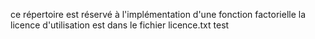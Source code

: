 ce répertoire est réservé à l'implémentation d'une fonction factorielle
la licence d'utilisation est dans le fichier licence.txt
test
